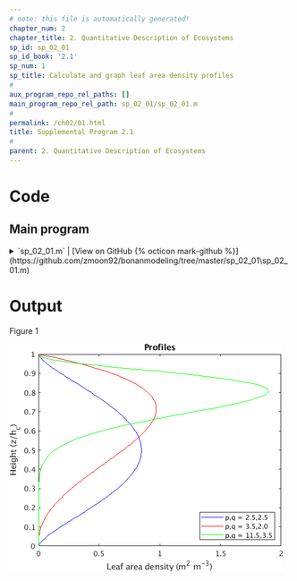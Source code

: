 ```yaml
---
# note: this file is automatically generated!
chapter_num: 2
chapter_title: 2. Quantitative Description of Ecosystems
sp_id: sp_02_01
sp_id_book: '2.1'
sp_num: 1
sp_title: Calculate and graph leaf area density profiles
# 
aux_program_repo_rel_paths: []
main_program_repo_rel_path: sp_02_01/sp_02_01.m
# 
permalink: /ch02/01.html
title: Supplemental Program 2.1
# 
parent: 2. Quantitative Description of Ecosystems
---
```


# Code

## Main program

<details>
  <summary markdown="span">
    `sp_02_01.m`
    <span class="program-code-link-sep">|</span>
    [View on GitHub {% octicon mark-github %}](https://github.com/zmoon92/bonanmodeling/tree/master/sp_02_01\sp_02_01.m)
  </summary>

```matlab
% Supplemental program 2.1

% ----------------------------------------------
% Calculate and graph leaf area density profiles
% ----------------------------------------------

% --- Parameters for beta distribution

p = [2.5, 3.5, 11.5];
q = [2.5, 2.0,  3.5];

% --- Canopy parameters

LAI = 5;              % leaf area index (m2/m2)
hc = 10;              % canopy height (m)

fprintf('Leaf area index = %6.2f\n',LAI)

% --- Create a vector of heights (z) with linearly spaced
% values from z_min to z_max with increment dz

z_min = 0;            % minimum
z_max = hc;           % maximum
dz = 0.1;             % increment
z = z_min:dz:z_max;   % z is linearly spaced between z_min and z_max with increment dz

% --- Calculate the leaf area density profile for each [p,q]

% Loop over each p,q

for i = 1:length(p)

   % Loop over each height

   sum = 0;
   for j = 1:length(z)
      x = z(j) / hc;
      lad = (LAI / hc) * (x^(p(i)-1) * (1 - x)^(q(i)-1)) / beta(p(i),q(i));

      % Numerically sum leaf area for each height

      sum = sum + lad * dz;

      % Save output for graphing

      if (i == 1)
         y1(j) = lad;
      elseif (i == 2)
         y2(j) = lad;
      elseif (i == 3)
         y3(j) = lad;
      end
   end

   fprintf('p, q = %6.2f %6.2f\n',p(i),q(i))
   fprintf('Leaf area index (numerical) = %8.4f\n',sum)

end

% --- Make graph for leaf area density in relation to relative height (z/hc)

z_rel = z ./ hc;

plot(y1,z_rel,'b-',y2,z_rel,'r-',y3,z_rel,'g-')
title('Profiles')
xlabel('Leaf area density (m^2 m^{-3})')
ylabel('Height (z/h_c)')
legend('p,q = 2.5,2.5','p,q = 3.5,2.0','p,q = 11.5,3.5','Location','southeast')
```
{: #main-program-code}

</details>



# Output

Figure 1

<img src="https://raw.githubusercontent.com/zmoon92/bonanmodeling/gh-pages-dev/sp_02_01/fig01.png">